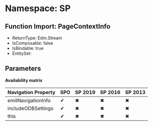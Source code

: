 # Namespace: SP

## Function Import: PageContextInfo

- ReturnType: Edm.Stream
- IsComposable: false
- IsBindable: true
- EntitySet: 

## Parameters

**Availability matrix**

Navigation Property | SPO | SP 2019 | SP 2016 | SP 2013
----------|-----|---------|---------|--------
emitNavigationInfo | ✔ | ✖ | ✖ | ✖
includeODBSettings | ✔ | ✖ | ✖ | ✖
this | ✔ | ✖ | ✖ | ✖
